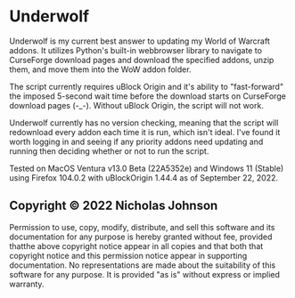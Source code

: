# Underwolf

Underwolf is my current best answer to updating my World of Warcraft addons. It utilizes Python's built-in webbrowser library to navigate to CurseForge download pages and download the specified addons, unzip them, and move them into the WoW addon folder.

The script currently requires uBlock Origin and it's ability to "fast-forward" the imposed 5-second wait time before the download starts on CurseForge download pages (-_-). Without uBlock Origin, the script will not work.

Underwolf currently has no version checking, meaning that the script will redownload every addon each time it is run, which isn't ideal. I've found it worth logging in and seeing if any priority addons need updating and running then deciding whether or not to run the script.

Tested on MacOS Ventura v13.0 Beta (22A5352e) and Windows 11 (Stable) using Firefox 104.0.2 with uBlockOrigin 1.44.4 as of September 22, 2022.

## Copyright © 2022 Nicholas Johnson

Permission to use, copy, modify, distribute, and sell this software and its documentation for any purpose is hereby granted without fee, provided thatthe above copyright notice appear in all copies and that both that copyright notice and this permission notice appear in supporting documentation. No representations are made about the suitability of this software for any purpose.  It is provided "as is" without express or implied warranty.